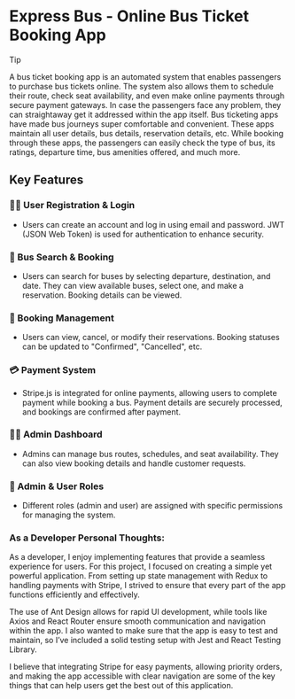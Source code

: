 # Express Bus - Online Bus Ticket Booking App

>[!TIP]
>A bus ticket booking app is an automated system that enables passengers to purchase bus tickets online. The system also allows them to schedule their route, check seat availability, and even make online payments through secure payment gateways. In case the passengers face any problem, they can straightaway get it addressed within the app itself.
Bus ticketing apps have made bus journeys super comfortable and convenient. These apps maintain all user details, bus details, reservation details, etc. While booking through these apps, the passengers can easily check the type of bus, its ratings, departure time, bus amenities offered, and much more.

## Key Features
### 🚶‍♂️ User Registration & Login
- Users can create an account and log in using email and password. JWT (JSON Web Token) is used for authentication to enhance security.
### 🚌 Bus Search & Booking
- Users can search for buses by selecting departure, destination, and date. They can view available buses, select one, and make a reservation. Booking details can be viewed.
### 📅 Booking Management
- Users can view, cancel, or modify their reservations. Booking statuses can be updated to "Confirmed", "Cancelled", etc.
### 💳 Payment System
- Stripe.js is integrated for online payments, allowing users to complete payment while booking a bus. Payment details are securely processed, and bookings are confirmed after payment.
### 👨‍💻 Admin Dashboard
- Admins can manage bus routes, schedules, and seat availability. They can also view booking details and handle customer requests.
### 🔑 Admin & User Roles
- Different roles (admin and user) are assigned with specific permissions for managing the system.

  
### As a Developer Personal Thoughts:
As a developer, I enjoy implementing features that provide a seamless experience for users. For this project, I focused on creating a simple yet powerful application. From setting up state management with Redux to handling payments with Stripe, I strived to ensure that every part of the app functions efficiently and effectively.

The use of Ant Design allows for rapid UI development, while tools like Axios and React Router ensure smooth communication and navigation within the app. I also wanted to make sure that the app is easy to test and maintain, so I’ve included a solid testing setup with Jest and React Testing Library.

I believe that integrating Stripe for easy payments, allowing priority orders, and making the app accessible with clear navigation are some of the key things that can help users get the best out of this application.
